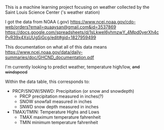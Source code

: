 This is a machine learning project focusing on weather collected by the Saint Louis Science Center ('s weather station)

I got the data from NOAA (.gov)
https://www.ncei.noaa.gov/cdo-web/orders?email=quaaysan@gmail.com&id=3537869
https://docs.google.com/spreadsheets/d/1sLkweI6yhmzwY_4Mpd0yerXh4cPvR39x4XsUUgSiGcg/edit#gid=1827959499

This documentation on what all of this data means
https://www.ncei.noaa.gov/data/daily-summaries/doc/GHCND_documentation.pdf

I'm currently looking to predict weather, temperature high/low, ~~and windspeed~~

Within the data table, this corresponds to:
- PRCP/SNOW/SNWD: Precipitation (or snow and snowdepth)
    - PRCP precipitation measured in inches(?)
    - SNOW snowfall measured in inches
    - SNWD snow depth measured in inches
- TMAX/TMIN: Temperature Highs and Lows
    - TMAX maximum temperature fahrenheit
    - TMIN minimum temperature fahrenheit